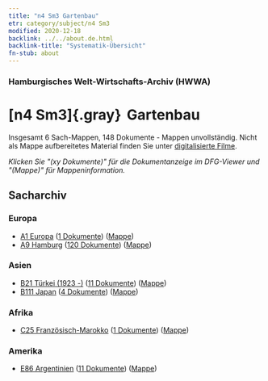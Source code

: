 ```yaml
---
title: "n4 Sm3 Gartenbau"
etr: category/subject/n4 Sm3
modified: 2020-12-18
backlink: ../../about.de.html
backlink-title: "Systematik-Übersicht"
fn-stub: about
---
```


### Hamburgisches Welt-Wirtschafts-Archiv (HWWA)
# [n4 Sm3]{.gray}&#8201; Gartenbau&#160; 




Insgesamt 6 Sach-Mappen, 148 Dokumente - Mappen unvollständig.
Nicht als Mappe aufbereitetes Material finden Sie unter [digitalisierte Filme](/film/h1_sh).

_Klicken Sie "(xy Dokumente)" für die Dokumentanzeige im DFG-Viewer und "(Mappe)" für Mappeninformation._

## Sacharchiv




### Europa

- [A1 Europa](../../../geo/about.de.html#A1) (<a href="https://dfg-viewer.de/show/?tx_dlf[id]=https://pm20.zbw.eu/mets/sh/1408xx/140892/1450xx/145051/public.mets.de.xml" target="_blank">1 Dokumente</a>) ([Mappe](http://purl.org/pressemappe20/folder/sh/140892,145051))
- [A9 Hamburg](../../../geo/about.de.html#A9) (<a href="https://dfg-viewer.de/show/?tx_dlf[id]=https://pm20.zbw.eu/mets/sh/1409xx/140905/1450xx/145051/public.mets.de.xml" target="_blank">120 Dokumente</a>) ([Mappe](http://purl.org/pressemappe20/folder/sh/140905,145051))

### Asien

- [B21 Türkei (1923 -)](../../../geo/about.de.html#B21) (<a href="https://dfg-viewer.de/show/?tx_dlf[id]=https://pm20.zbw.eu/mets/sh/1411xx/141111/1450xx/145051/public.mets.de.xml" target="_blank">11 Dokumente</a>) ([Mappe](http://purl.org/pressemappe20/folder/sh/141111,145051))
- [B111 Japan](../../../geo/about.de.html#B111) (<a href="https://dfg-viewer.de/show/?tx_dlf[id]=https://pm20.zbw.eu/mets/sh/1412xx/141272/1450xx/145051/public.mets.de.xml" target="_blank">4 Dokumente</a>) ([Mappe](http://purl.org/pressemappe20/folder/sh/141272,145051))

### Afrika

- [C25 Französisch-Marokko](../../../geo/about.de.html#C25) (<a href="https://dfg-viewer.de/show/?tx_dlf[id]=https://pm20.zbw.eu/mets/sh/1413xx/141358/1450xx/145051/public.mets.de.xml" target="_blank">1 Dokumente</a>) ([Mappe](http://purl.org/pressemappe20/folder/sh/141358,145051))

### Amerika

- [E86 Argentinien](../../../geo/about.de.html#E86) (<a href="https://dfg-viewer.de/show/?tx_dlf[id]=https://pm20.zbw.eu/mets/sh/1416xx/141692/1450xx/145051/public.mets.de.xml" target="_blank">11 Dokumente</a>) ([Mappe](http://purl.org/pressemappe20/folder/sh/141692,145051))


